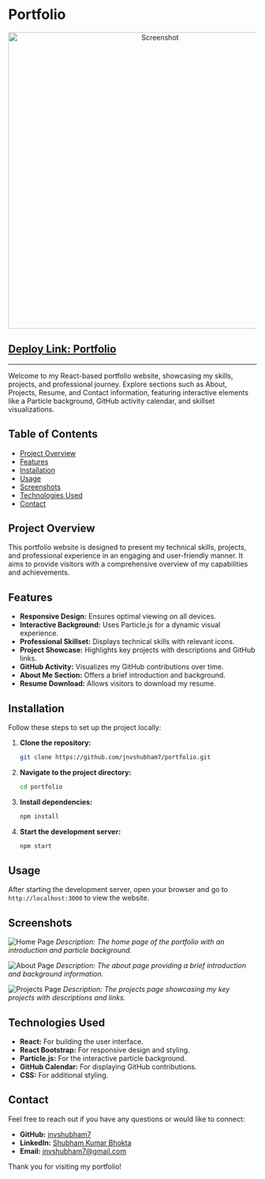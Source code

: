 # Portfolio
<p align="center">
  <img src="https://github.com/jnvshubham7/Portfolio/assets/69629803/5a951886-48ee-4699-8967-26270c6b00e8" alt="Screenshot" width="600" />
</p>




## [Deploy Link: Portfolio](https://shubham-bhokta.vercel.app/)

---

Welcome to my React-based portfolio website, showcasing my skills, projects, and professional journey. Explore sections such as About, Projects, Resume, and Contact information, featuring interactive elements like a Particle background, GitHub activity calendar, and skillset visualizations.

## Table of Contents

- [Project Overview](#project-overview)
- [Features](#features)
- [Installation](#installation)
- [Usage](#usage)
- [Screenshots](#screenshots)
- [Technologies Used](#technologies-used)
- [Contact](#contact)

## Project Overview

This portfolio website is designed to present my technical skills, projects, and professional experience in an engaging and user-friendly manner. It aims to provide visitors with a comprehensive overview of my capabilities and achievements.

## Features

- **Responsive Design:** Ensures optimal viewing on all devices.
- **Interactive Background:** Uses Particle.js for a dynamic visual experience.
- **Professional Skillset:** Displays technical skills with relevant icons.
- **Project Showcase:** Highlights key projects with descriptions and GitHub links.
- **GitHub Activity:** Visualizes my GitHub contributions over time.
- **About Me Section:** Offers a brief introduction and background.
- **Resume Download:** Allows visitors to download my resume.

## Installation

Follow these steps to set up the project locally:

1. **Clone the repository:**

   ```sh
   git clone https://github.com/jnvshubham7/portfolio.git
   ```

2. **Navigate to the project directory:**

   ```sh
   cd portfolio
   ```

3. **Install dependencies:**

   ```sh
   npm install
   ```

4. **Start the development server:**

   ```sh
   npm start
   ```

## Usage

After starting the development server, open your browser and go to `http://localhost:3000` to view the website.

## Screenshots

![Home Page](https://github.com/jnvshubham7/Portfolio/assets/69629803/4d879457-4bef-46da-bb2d-945fd6ba8e40)
*Description: The home page of the portfolio with an introduction and particle background.*

![About Page](https://github.com/jnvshubham7/Portfolio/assets/69629803/30b2be57-6613-4b83-81de-5161dc8224d8)
*Description: The about page providing a brief introduction and background information.*

![Projects Page](https://github.com/jnvshubham7/Portfolio/assets/69629803/953ba0c9-99f0-45d2-a448-682f815b6781)
*Description: The projects page showcasing my key projects with descriptions and links.*

## Technologies Used

- **React:** For building the user interface.
- **React Bootstrap:** For responsive design and styling.
- **Particle.js:** For the interactive particle background.
- **GitHub Calendar:** For displaying GitHub contributions.
- **CSS:** For additional styling.

## Contact

Feel free to reach out if you have any questions or would like to connect:

- **GitHub:** [jnvshubham7](https://github.com/jnvshubham7)
- **LinkedIn:** [Shubham Kumar Bhokta](https://www.linkedin.com/in/shubham-kumar-bhokta-97113116b)
- **Email:** [jnvshubham7@gmail.com](mailto:jnvshubham7@gmail.com)

Thank you for visiting my portfolio!
